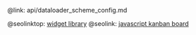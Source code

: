 @link: api/dataloader_scheme_config.md

@seolinktop: [widget library](https://webix.com)
@seolink: [javascript kanban board](https://webix.com/kanban/)